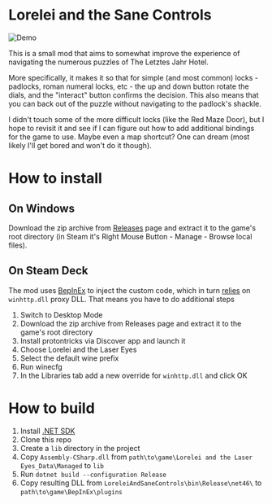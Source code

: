 ﻿# Lorelei and the Sane Controls

![Demo](https://graynk.space/lorelei.gif)

This is a small mod that aims to somewhat improve the experience of navigating the numerous puzzles of The Letztes Jahr Hotel.

More specifically, it makes it so that for simple (and most common) locks - padlocks, roman numeral locks, etc - the up 
and down button rotate the dials, and the "interact" button confirms the decision. This also means that you can back out 
of the puzzle without navigating to the padlock's shackle.

I didn't touch some of the more difficult locks (like the Red Maze Door), but I hope to revisit it and see if I can 
figure out how to add additional bindings for the game to use. Maybe even a map shortcut? One can dream (most likely I'll get bored and won't do it though).

# How to install

## On Windows

Download the zip archive from [Releases](https://github.com/graynk/LoreleiAndSaneControls/releases) page and extract it to the game's root directory (in Steam it's Right Mouse Button - Manage - Browse local files).

## On Steam Deck

The mod uses [BepInEx](https://docs.bepinex.dev/index.html) to inject the custom code, which in turn [relies](https://docs.bepinex.dev/articles/advanced/proton_wine.html) on `winhttp.dll` proxy DLL.
That means you have to do additional steps

1. Switch to Desktop Mode
2. Download the zip archive from Releases page and extract it to the game's root directory
3. Install protontricks via Discover app and launch it
4. Choose Lorelei and the Laser Eyes
5. Select the default wine prefix
6. Run winecfg
7. In the Libraries tab add a new override for `winhttp.dll` and click OK

# How to build

1. Install [.NET SDK](https://dotnet.microsoft.com/en-us/download)
2. Clone this repo
3. Create a `lib` directory in the project
4. Copy `Assembly-CSharp.dll` from `path\to\game\Lorelei and the Laser Eyes_Data\Managed` to `lib`
5. Run `dotnet build --configuration Release`
6. Copy resulting DLL from `LoreleiAndSaneControls\bin\Release\net46\` to `path\to\game\BepInEx\plugins` 
